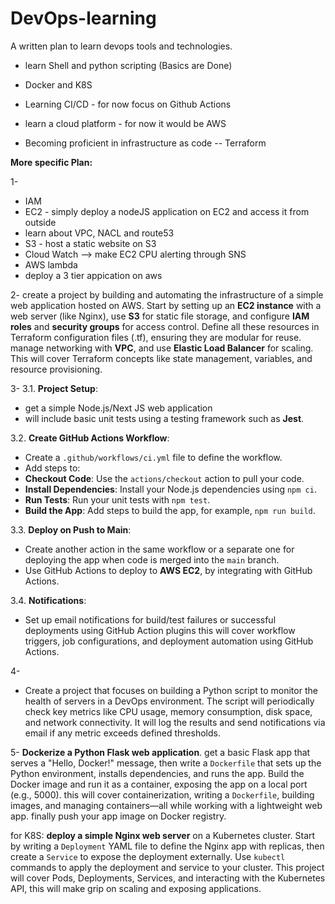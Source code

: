 # DevOps-learning
A written plan to learn devops tools and technologies.

- learn Shell and python scripting (Basics are Done)

- Docker and K8S

- Learning CI/CD - for now focus on Github Actions

- learn a cloud platform - for now it would be AWS

- Becoming proficient in infrastructure as code -- Terraform

 

**More specific Plan:**

1-
- IAM
- EC2 - simply deploy a nodeJS application on EC2 and access it from outside
- learn about VPC, NACL and route53
- S3 - host a static website on S3
- Cloud Watch --> make EC2 CPU alerting through SNS
- AWS lambda
- deploy a 3 tier appication on aws


2-
 create a project by building and automating the infrastructure of a simple web application hosted on AWS. Start by setting up an **EC2 instance** with a web server (like Nginx), use **S3** for static file storage, and configure **IAM roles** and **security groups** for access control. Define all these resources in Terraform configuration files (.tf), ensuring they are modular for reuse. manage networking with **VPC**, and use **Elastic Load Balancer** for scaling. This will cover Terraform concepts like state management, variables, and resource provisioning.


3-
3.1. **Project Setup**:
 - get a simple Node.js/Next JS web application 
 - will include basic unit tests using a testing framework such as **Jest**.

3.2. **Create GitHub Actions Workflow**:
 - Create a `.github/workflows/ci.yml` file to define the workflow.
 - Add steps to:
 - **Checkout Code**: Use the `actions/checkout` action to pull your code.
 - **Install Dependencies**: Install your Node.js dependencies using `npm ci`.
 - **Run Tests**: Run your unit tests with `npm test`.
 - **Build the App**: Add steps to build the app, for example, `npm run build`.

3.3. **Deploy on Push to Main**:
 - Create another action in the same workflow or a separate one for deploying the app when code is merged into the `main` branch.
 - Use GitHub Actions to deploy to **AWS EC2**, by integrating with GitHub Actions.

3.4. **Notifications**:
 - Set up email notifications for build/test failures or successful deployments using GitHub Action plugins this will cover workflow triggers, job configurations, and deployment automation using GitHub Actions.

4-
- Create a project that focuses on building a Python script to monitor the health of servers in a DevOps environment. The script will periodically check key metrics like CPU usage, memory consumption, disk space, and network connectivity. It will log the results and send notifications via email if any metric exceeds defined thresholds.

5-
**Dockerize a Python Flask web application**. get a basic Flask app that serves a "Hello, Docker!" message, then write a `Dockerfile` that sets up the Python environment, installs dependencies, and runs the app. Build the Docker image and run it as a container, exposing the app on a local port (e.g., 5000). this will cover containerization, writing a `Dockerfile`, building images, and managing containers—all while working with a lightweight web app.
finally push your app image on Docker registry.

for K8S:
**deploy a simple Nginx web server** on a Kubernetes cluster. Start by writing a `Deployment` YAML file to define the Nginx app with replicas, then create a `Service` to expose the deployment externally. Use `kubectl` commands to apply the deployment and service to your cluster. This project will cover Pods, Deployments, Services, and interacting with the Kubernetes API, this will make grip on scaling and exposing applications.
